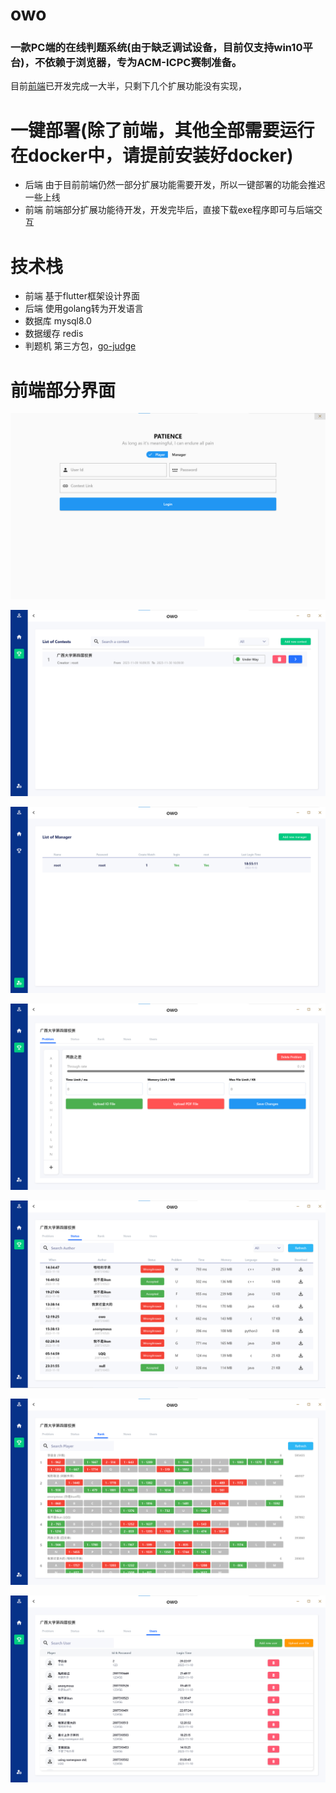 # owo
### 一款PC端的在线判题系统(由于缺乏调试设备，目前仅支持win10平台)，不依赖于浏览器，专为ACM-ICPC赛制准备。

目前[前端](https://github.com/LQQ4321/owo-user)已开发完成一大半，只剩下几个扩展功能没有实现，

# 一键部署(除了前端，其他全部需要运行在docker中，请提前安装好docker)

- 后端 由于目前前端仍然一部分扩展功能需要开发，所以一键部署的功能会推迟一些上线
- 前端 前端部分扩展功能待开发，开发完毕后，直接下载exe程序即可与后端交互

# 技术栈

- 前端      基于flutter框架设计界面
- 后端      使用golang转为开发语言
- 数据库    mysql8.0
- 数据缓存  redis
- 判题机    第三方包，[go-judge](https://github.com/criyle/go-judge/)

# 前端部分界面

![login](./assets/images/image1.png)

![contest](./assets/images/image2.png)

![manager](./assets/images/image3.png)

![problem](./assets/images/image4.png)

![status](./assets/images/image5.png)

![rank](./assets/images/image6.png)

![user](./assets/images/image7.png)